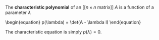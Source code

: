 The **characteristic polynomial** of an [[$n \times n$ matrix]] $A$ is a function of a parameter $\lambda$

\begin{equation}
p(\lambda) = \det(A - \lambda I)
\end{equation}

The characteristic equation is simply $p(\lambda)=0$.